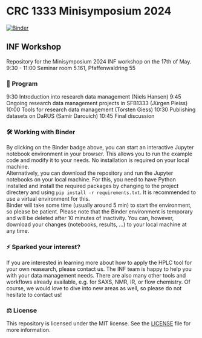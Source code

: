 # CRC 1333 Minisymposium 2024

[![Binder](https://mybinder.org/badge_logo.svg)](https://mybinder.org/v2/gh/FAIRChemistry/minisymposium-workshop-2024/HEAD)

## INF Workshop

Repository for the Minisymposium 2024 INF workshop on the 17th of May.
9:30 - 11:00
Seminar room 5.161, Pfaffenwaldring 55

### 📑 Program

9:30    Introduction into research data management (Niels Hansen)
9:45    Ongoing research data management projects in SFB1333 (Jürgen Pleiss)
10:00   Tools for research data management (Torsten Giess)
10:30   Publishing datasets on DaRUS (Samir Darouich)
10:45   Final discussion

### 🛠️ Working with Binder

By clicking on the Binder badge above, you can start an interactive Jupyter notebook environment in your browser. This allows you to run the example code and modify it to your needs. No installation is required on your local machine.  
Alternatively, you can download the repository and run the Jupyter notebooks on your local machine. For this, you need to have Python installed and install the required packages by changing to the project directery and using `pip install -r requirements.txt`. It is recommended to use a virtual environment for this.  
Binder will take some time (usually around 5 min) to start the environment, so please be patient. Please note that the Binder environment is temporary and will be deleted after 10 minutes of inactivity. You can, however, download your changes (notebooks, results, ...) to your local machine at any time.  

### ⚡️ Sparked your interest?

If you are interested in learning more about how to apply the HPLC tool for your own reasearch, please contact us. The INF team is happy to help you with your data management needs. There are also many other tools and workflows already available, e.g. for SAXS, NMR, IR, or flow chemistry. Of course, we would love to dive into new areas as well, so please do not hesitate to contact us!

### ⚖️ License

This repository is licensed under the MIT license. See the [LICENSE](https://github.com/FAIRChemistry/minisymposium-workshop-2024/blob/main/LICENSE) file for more information.
